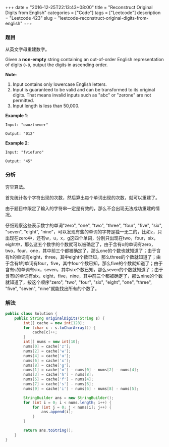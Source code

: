 +++
date = "2016-12-25T22:13:43+08:00"
title = "Reconstruct Original Digits from English"
categories = ["Code"]
tags = ["Leetcode"]
description = "Leetcode 423"
slug = "leetcode-reconstruct-original-digits-from-english"
+++

### 题目

从英文字母重建数字。

Given a __non-empty__ string containing an out-of-order English representation of digits `0-9`, output the digits in ascending order.

__Note__:

1. Input contains only lowercase English letters.
2. Input is guaranteed to be valid and can be transformed to its original digits. That means invalid inputs such as "abc" or "zerone" are not permitted.
3. Input length is less than 50,000.

__Example 1__:

```console
Input: "owoztneoer"

Output: "012"
```

__Example 2__:

```console
Input: "fviefuro"

Output: "45"
```

### 分析

穷举算法。

首先统计各个字符出现的次数，然后算出每个单词出现的次数，就可以重建了。

由于题目中限定了输入的字符串一定是有效的，那么不会出现无法成功重建的情况。

仔细观察这些表示数字的单词"zero", "one", "two", "three", "four", "five", "six", "seven", "eight", "nine"，可以发现有些的单词的字符是独一无二的，比如z，只出现在zero中，还有w，u，x，g这四个单词，分别只出现在two，four，six，eight中，那么这五个数字的个数就可以被确定了，由于含有o的单词有zero，two，four，one，其中前三个都被确定了，那么one的个数也就知道了；由于含有h的单词有eight，three，其中eight个数已知，那么three的个数就知道了；由于含有f的单词有four，five，其中four个数已知，那么five的个数就知道了；由于含有s的单词有six，seven，其中six个数已知，那么seven的个数就知道了；由于含有i的单词有six，eight，five，nine，其中前三个都被确定了，那么nine的个数就知道了，按这个顺序"zero", "two", "four", "six", "eight", "one", "three", "five", "seven", "nine"就能找出所有的个数了。

### 解法

```java
public class Solution {
    public String originalDigits(String s) {
        int[] cache = new int[128];
        for (char c : s.toCharArray()) {
            cache[c]++;
        }
        int[] nums = new int[10];
        nums[0] = cache['z'];
        nums[2] = cache['w'];
        nums[4] = cache['u'];
        nums[6] = cache['x'];
        nums[8] = cache['g'];
        nums[1] = cache['o'] - nums[0] - nums[2] - nums[4];
        nums[3] = cache['h'] - nums[8];
        nums[5] = cache['f'] - nums[4];
        nums[7] = cache['s'] - nums[6];
        nums[9] = cache['i'] - nums[6] - nums[8] - nums[5];

        StringBuilder ans = new StringBuilder();
        for (int i = 0; i < nums.length; i++) {
            for (int j = 0; j < nums[i]; j++) {
                ans.append(i);
            }
        }

        return ans.toString();
    }
}
```